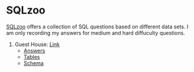 # SQLzoo

[SQLzoo](http://sqlzoo.net/wiki/SQL_Tutorial) offers a collection of SQL questions based on different data sets. I am only recording my answers for medium and hard diffuculty questions.

1. Guest House: [Link](http://sqlzoo.net/wiki/Guest_House)
	* [Answers](guest_house_script.sql)  
	* [Tables](guest_house_create_tables.sql)  
	* [Schema](http://sqlzoo.net/w/images/8/83/Hotel.png)  
